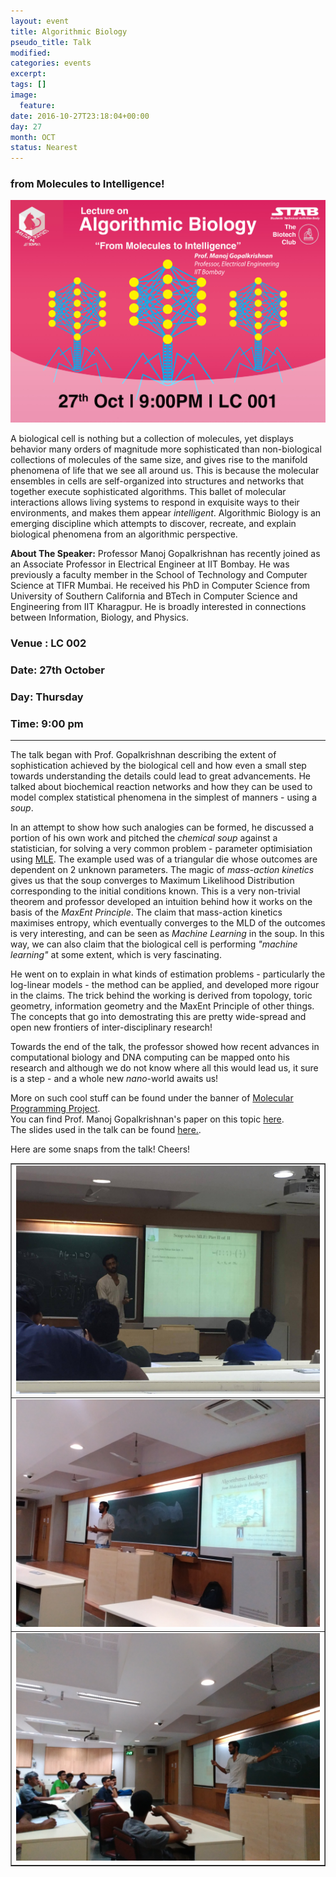 ```yaml
---
layout: event
title: Algorithmic Biology
pseudo_title: Talk
modified:
categories: events
excerpt:
tags: []
image:
  feature:
date: 2016-10-27T23:18:04+00:00
day: 27
month: OCT
status: Nearest
---
```

### from Molecules to Intelligence!
![](/images/Algorithmic-Biology-Talk/poster.jpg)

A biological cell is nothing but a collection of molecules, yet displays behavior many orders of magnitude more sophisticated than non-biological collections of molecules of the same size, and gives rise to the manifold phenomena of life that we see all around us. This is because the molecular ensembles in cells are self-organized into structures and networks that together execute sophisticated algorithms. This ballet of molecular interactions allows living systems to respond in exquisite ways to their environments, and makes them appear _intelligent_. Algorithmic Biology is an emerging discipline which attempts to discover, recreate, and explain biological phenomena from an algorithmic perspective.


__About The Speaker:__ Professor Manoj Gopalkrishnan has recently joined as an Associate Professor in Electrical Engineer at IIT Bombay. He was previously a faculty member in the School of Technology and Computer Science at TIFR Mumbai. He received his PhD in Computer Science from University of Southern California and BTech in Computer Science and Engineering from IIT Kharagpur. He is broadly interested in connections between Information, Biology, and Physics.


### Venue : LC 002


### Date: 27th October


### Day: Thursday


### Time: 9:00 pm


<hr>

The talk began with Prof. Gopalkrishnan describing the extent of sophistication achieved by the biological cell and how even a small step towards understanding the details could lead to great advancements. He talked about biochemical reaction networks and how they can be used to model complex statistical phenomena in the simplest of manners - using a _soup_.  

In an attempt to show how such analogies can be formed, he discussed a portion of his own work and pitched the _chemical soup_ against a statistician, for solving a very common problem - parameter optimisiation using [MLE](https://en.wikipedia.org/wiki/Maximum_likelihood_estimation). The example used was of a triangular die whose outcomes are dependent on 2 unknown parameters. The magic of _mass-action kinetics_ gives us that the soup converges to Maximum Likelihood Distribution corresponding to the initial conditions known. This is a very non-trivial theorem and professor developed an intuition behind how it works on the basis of the _MaxEnt Principle_. The claim that mass-action kinetics maximises entropy, which eventually converges to the MLD of the outcomes is very interesting, and can be seen as _Machine Learning_ in the soup. In this way, we can also claim that the biological cell is performing _"machine learning"_ at some extent, which is very fascinating.  

He went on to explain in what kinds of estimation problems - particularly the log-linear models - the method can be applied, and developed more rigour in the claims. The trick behind the working is derived from topology, toric geometry, information geometry and the MaxEnt Principle of other things. The concepts that go into demostrating this are pretty wide-spread and open new frontiers of inter-disciplinary research!  

Towards the end of the talk, the professor showed how recent advances in computational biology and DNA computing can be mapped onto his research and although we do not know where all this would lead us, it sure is a step - and a whole new _nano_-world awaits us!


More on such cool stuff can be found under the banner of [Molecular Programming Project](http://molecular-programming.org/).  
You can find Prof. Manoj Gopalkrishnan's paper on this topic [here](https://arxiv.org/abs/1506.03172).  
The slides used in the talk can be found [here.](https://drive.google.com/open?id=0BzrafcdwRhiEZFhkeW84b2VfTFM5bWdVYU01eV9yblBqWW5N).  

Here are some snaps from the talk! Cheers!  
<table border="1">
<tr>
<td> <img src="/images/Algorithmic-Biology-Talk/talk1.1.jpg"> </img>  </tr>
<tr><td><img src="/images/Algorithmic-Biology-Talk/talk1.2.jpg"> </img> </tr>
<tr><td><img src="/images/Algorithmic-Biology-Talk/talk1.3.jpg"> </img>   </tr>
</table>
